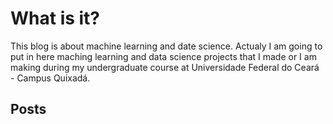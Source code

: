 # What is it?

This blog is about machine learning and date science. Actualy I am going to put in here maching learning and data science projects that I made or I am making during
my undergraduate course at Universidade Federal do Ceará - Campus Quixadá.

## Posts
